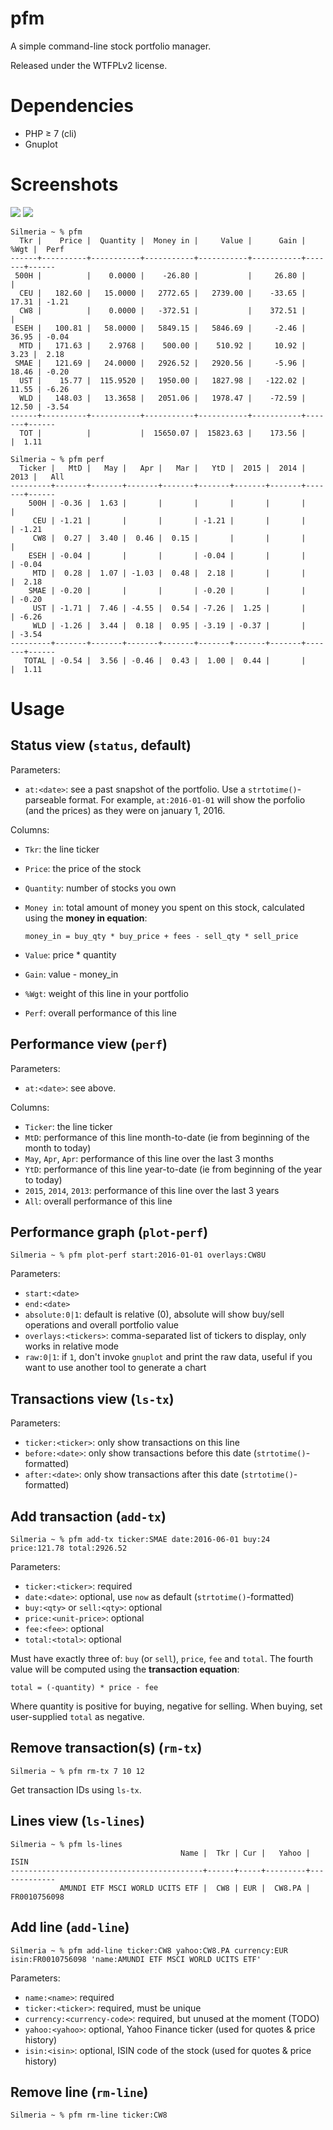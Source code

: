 # pfm

A simple command-line stock portfolio manager.

Released under the WTFPLv2 license.

# Dependencies

* PHP ≥ 7 (cli)
* Gnuplot

# Screenshots

![](./img/perf-relative.png) ![](./img/perf-absolute.png)

~~~
Silmeria ~ % pfm
  Tkr |    Price |  Quantity |  Money in |     Value |      Gain |  %Wgt |  Perf
------+----------+-----------+-----------+-----------+-----------+-------+------
 500H |          |    0.0000 |    -26.80 |           |     26.80 |       |      
  CEU |   182.60 |   15.0000 |   2772.65 |   2739.00 |    -33.65 | 17.31 | -1.21
  CW8 |          |    0.0000 |   -372.51 |           |    372.51 |       |      
 ESEH |   100.81 |   58.0000 |   5849.15 |   5846.69 |     -2.46 | 36.95 | -0.04
  MTD |   171.63 |    2.9768 |    500.00 |    510.92 |     10.92 |  3.23 |  2.18
 SMAE |   121.69 |   24.0000 |   2926.52 |   2920.56 |     -5.96 | 18.46 | -0.20
  UST |    15.77 |  115.9520 |   1950.00 |   1827.98 |   -122.02 | 11.55 | -6.26
  WLD |   148.03 |   13.3658 |   2051.06 |   1978.47 |    -72.59 | 12.50 | -3.54
------+----------+-----------+-----------+-----------+-----------+-------+------
  TOT |          |           |  15650.07 |  15823.63 |    173.56 |       |  1.11
~~~

~~~
Silmeria ~ % pfm perf
  Ticker |   MtD |   May |   Apr |   Mar |   YtD |  2015 |  2014 |  2013 |   All
---------+-------+-------+-------+-------+-------+-------+-------+-------+------
    500H | -0.36 |  1.63 |       |       |       |       |       |       |      
     CEU | -1.21 |       |       |       | -1.21 |       |       |       | -1.21
     CW8 |  0.27 |  3.40 |  0.46 |  0.15 |       |       |       |       |      
    ESEH | -0.04 |       |       |       | -0.04 |       |       |       | -0.04
     MTD |  0.28 |  1.07 | -1.03 |  0.48 |  2.18 |       |       |       |  2.18
    SMAE | -0.20 |       |       |       | -0.20 |       |       |       | -0.20
     UST | -1.71 |  7.46 | -4.55 |  0.54 | -7.26 |  1.25 |       |       | -6.26
     WLD | -1.26 |  3.44 |  0.18 |  0.95 | -3.19 | -0.37 |       |       | -3.54
---------+-------+-------+-------+-------+-------+-------+-------+-------+------
   TOTAL | -0.54 |  3.56 | -0.46 |  0.43 |  1.00 |  0.44 |       |       |  1.11
~~~

# Usage

## Status view (`status`, default)

Parameters:

* `at:<date>`: see a past snapshot of the portfolio. Use a
  `strtotime()`-parseable format. For example, `at:2016-01-01` will
  show the porfolio (and the prices) as they were on january 1, 2016.

Columns:

* `Tkr`: the line ticker
* `Price`: the price of the stock
* `Quantity`: number of stocks you own
* `Money in`: total amount of money you spent on this stock, calculated using the **money in equation**:

  ~~~
  money_in = buy_qty * buy_price + fees - sell_qty * sell_price
  ~~~
  
* `Value`: price * quantity
* `Gain`: value - money_in
* `%Wgt`: weight of this line in your portfolio
* `Perf`: overall performance of this line

## Performance view (`perf`)

Parameters:

* `at:<date>`: see above.

Columns:

* `Ticker`: the line ticker
* `MtD`: performance of this line month-to-date (ie from beginning of the month to today)
* `May`, `Apr`, `Apr`: performance of this line over the last 3 months
* `YtD`: performance of this line year-to-date (ie from beginning of the year to today)
* `2015`, `2014`, `2013`: performance of this line over the last 3 years
* `All`: overall performance of this line

## Performance graph (`plot-perf`)

~~~
Silmeria ~ % pfm plot-perf start:2016-01-01 overlays:CW8U
~~~

Parameters:

* `start:<date>`
* `end:<date>`
* `absolute:0|1`: default is relative (0), absolute will show buy/sell operations and overall portfolio value
* `overlays:<tickers>`: comma-separated list of tickers to display, only works in relative mode
* `raw:0|1`: if `1`, don't invoke `gnuplot` and print the raw data, useful if you want to use another tool to generate a chart

## Transactions view (`ls-tx`)

Parameters:

* `ticker:<ticker>`: only show transactions on this line
* `before:<date>`: only show transactions before this date (`strtotime()`-formatted)
* `after:<date>`: only show transactions after this date (`strtotime()`-formatted)

## Add transaction (`add-tx`)

~~~
Silmeria ~ % pfm add-tx ticker:SMAE date:2016-06-01 buy:24 price:121.78 total:2926.52
~~~

Parameters:

* `ticker:<ticker>`: required
* `date:<date>`: optional, use `now` as default (`strtotime()`-formatted)
* `buy:<qty>` or `sell:<qty>`: optional
* `price:<unit-price>`: optional
* `fee:<fee>`: optional
* `total:<total>`: optional

Must have exactly three of: `buy` (or `sell`), `price`, `fee` and
`total`. The fourth value will be computed using the **transaction
equation**:

~~~
total = (-quantity) * price - fee
~~~

Where quantity is positive for buying, negative for selling. When
buying, set user-supplied `total` as negative.

## Remove transaction(s) (`rm-tx`)

~~~
Silmeria ~ % pfm rm-tx 7 10 12
~~~

Get transaction IDs using `ls-tx`.

## Lines view (`ls-lines`)

~~~
Silmeria ~ % pfm ls-lines        
                                      Name |  Tkr | Cur |   Yahoo |         ISIN
-------------------------------------------+------+-----+---------+-------------
           AMUNDI ETF MSCI WORLD UCITS ETF |  CW8 | EUR |  CW8.PA | FR0010756098
~~~

## Add line (`add-line`)

~~~
Silmeria ~ % pfm add-line ticker:CW8 yahoo:CW8.PA currency:EUR isin:FR0010756098 'name:AMUNDI ETF MSCI WORLD UCITS ETF'
~~~

Parameters:

* `name:<name>`: required
* `ticker:<ticker>`: required, must be unique
* `currency:<currency-code>`: required, but unused at the moment (TODO)
* `yahoo:<yahoo>`: optional, Yahoo Finance ticker (used for quotes & price history)
* `isin:<isin>`: optional, ISIN code of the stock (used for quotes & price history)

## Remove line (`rm-line`)

~~~
Silmeria ~ % pfm rm-line ticker:CW8
~~~
